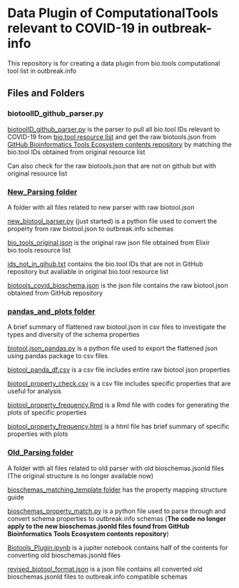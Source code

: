 # Data Plugin of ComputationalTools relevant to COVID-19 in outbreak-info

This repository is for creating a data plugin from bio.tools computational tool list in outbreak.info

## Files and Folders

### biotoolID_github_parser.py
[biotoolID_github_parser.py](biotoolID_github_parser.py) is the parser to pull all bio.tool IDs relevant to COVID-19 from [bio.tool resource list](https://bio.tools/api/t?format=json&page=1&q=COVID-19&sort=score) and get the raw biotools.json from [GitHub Bioinformatics Tools Ecosystem contents repository](https://github.com/bio-tools/content/tree/master/data) by matching the bio.tool IDs obtained from original resource list

Can also check for the raw biotools.json that are not on github but with original resource list

### [New_Parsing folder](New_Parsing/)

A folder with all files related to new parser with raw biotool.json

[new_biotool_parser.py](New_Parsing/new_biotool_parser.py) (just started) is a python file used to convert the property from raw biotool.json to outbreak.info schemas

[bio_tools_original.json](New_Parsing/bio_tools_original.json) is the original raw json file obtained from Elixir bio.tools resource list

[ids_not_in_gihub.txt](New_Parsing/ids_not_in_gihub.txt) contains the bio.tool IDs that are not in GitHub repository but avaliable in original bio.tool resource list

[biotools_covid_bioschema.json](New_Parsing/biotools_covid_bioschema.json) is the json file contains the raw biotool.json obtained from GitHub repository

### [pandas_and_plots folder](New_Parsing/pandas_and_plots/)

A brief summary of flattened raw biotool.json in csv files to investigate the types and diversity of the schema properties

[biotool.json_pandas.py](New_Parsing/pandas_and_plots/biotool.json_pandas.py) is a python file used to export the flattened json using pandas package to csv files

[biotool_panda_df.csv](New_Parsing/pandas_and_plots/biotool_panda_df.csv) is a csv file includes entire raw biotool json properties

[biotool_property_check.csv](New_Parsing/pandas_and_plots/biotool_property_check.csv) is a csv file includes specific properties that are useful for analysis

[biotool_property_frequency.Rmd](New_Parsing/pandas_and_plots/biotool_property_frequency.Rmd) is a Rmd file with codes for generating the plots of specific properties

[biotool_property_frequency.html](New_Parsing/pandas_and_plots/biotool_property_frequency.html) is a html file has brief summary of specific properties with plots

### [Old_Parsing folder](Old_Parsing/)

A folder with all files related to old parser with old bioschemas.jsonld files (The original structure is no longer available now)

[bioschemas_matching_template folder](Old_Parsing/bioschemas_matching_template/) has the property mapping structure guide

[bioschemas_property_match.py](Old_Parsing/bioschemas_property_match.py) is a python file used to parse through and convert schema properties to outbreak.info schemas (**The code no longer apply to the new bioschemas.jsonld files found from GitHub Bioinformatics Tools Ecosystem contents repository**)

[Biotools_Plugin.ipynb](Old_Parsing/Biotools_Plugin.ipynb) is a jupiter notebook contains half of the contents for converting old bioschemas.jsonld files

[revised_biotool_format.json](Old_Parsing/revised_biotool_format.json) is a json file contains all converted old bioschemas.jsonld files to outbreak.info compatible schemas






